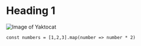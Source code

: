 # Heading 1

![Image of Yaktocat](https://octodex.github.com/images/yaktocat.png)

```
const numbers = [1,2,3].map(number => number * 2)
```
